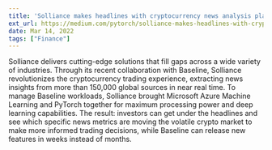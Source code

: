 ```yaml
---
title: 'Solliance makes headlines with cryptocurrency news analysis platform powered by Azure Machine Learning, PyTorch'
ext_url: https://medium.com/pytorch/solliance-makes-headlines-with-cryptocurrency-news-analysis-platform-powered-by-azure-machine-52a2a290fefb
date: Mar 14, 2022
tags: ["Finance"]
---
```

Solliance delivers cutting-edge solutions that fill gaps across a wide variety of industries. Through its recent collaboration with Baseline, Solliance revolutionizes the cryptocurrency trading experience, extracting news insights from more than 150,000 global sources in near real time. To manage Baseline workloads, Solliance brought Microsoft Azure Machine Learning and PyTorch together for maximum processing power and deep learning capabilities. The result: investors can get under the headlines and see which specific news metrics are moving the volatile crypto market to make more informed trading decisions, while Baseline can release new features in weeks instead of months.